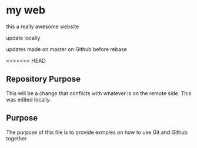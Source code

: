# my web

this a really awesome website

update locally

updates made on master on Github before rebase

<<<<<<< HEAD

## Repository Purpose

This will be a change that conflicts
with whatever is on the remote side.
This was edited locally.

## Purpose

The purpose of this file is to provide exmples 
on how to use Git and Github together
